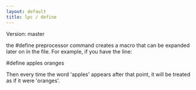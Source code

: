 ```yaml
---
layout: default
title: lpc / define
---
```


Version: master

the #define preprocessor command creates a macro that can be expanded later
on in the file. For example, if you have the line:

#define apples oranges

Then every time the word 'apples' appears after that point, it will be
treated as if it were 'oranges'.
